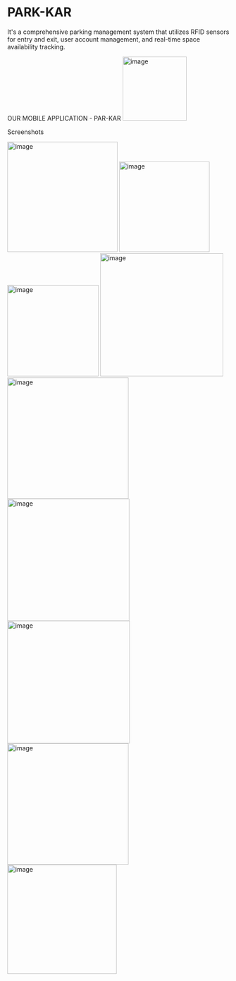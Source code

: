 # PARK-KAR
It's a comprehensive parking management system that utilizes RFID sensors for entry and exit, user account management, and real-time space availability tracking.

OUR MOBILE APPLICATION - PAR-KAR
<img width="145" alt="image" src="https://github.com/varad-nikam/PARK-KAR/assets/108221745/5afffe6a-c72e-46ac-b359-ac450fbc463f">


Screenshots


<img width="250" alt="image" src="https://github.com/varad-nikam/PARK-KAR/assets/108221745/ad28479d-c05c-4f83-bff7-ced83a72f77a">
<img width="205" alt="image" src="https://github.com/varad-nikam/PARK-KAR/assets/108221745/b7d0be28-e37c-4407-8239-c68705fdebd8">
<img width="207" alt="image" src="https://github.com/varad-nikam/PARK-KAR/assets/108221745/de5de6a6-bbd5-4011-9f1c-9a5a90643823">
<img width="279" alt="image" src="https://github.com/varad-nikam/PARK-KAR/assets/108221745/1aa6fba6-5061-4461-b1b3-bbcc8f5d5813">
<img width="275" alt="image" src="https://github.com/varad-nikam/PARK-KAR/assets/108221745/baa1bb14-d89c-4ca8-9112-1631457785b0">
<img width="277" alt="image" src="https://github.com/varad-nikam/PARK-KAR/assets/108221745/f6b7961a-acd7-458a-a656-c0dbf9198e79">
<img width="278" alt="image" src="https://github.com/varad-nikam/PARK-KAR/assets/108221745/cdb2102f-37b6-42ee-9cc3-0a20dda05838">
<img width="275" alt="image" src="https://github.com/varad-nikam/PARK-KAR/assets/108221745/78e22d74-c2a3-44b7-9312-2d0609932918">
<img width="248" alt="image" src="https://github.com/varad-nikam/PARK-KAR/assets/108221745/9e42bbee-a921-4a4f-be27-b0069bf34852">











